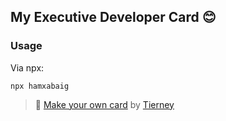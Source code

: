 ## My Executive Developer Card :blush:

### Usage
Via npx:

```
npx hamxabaig
```

> :tada: [Make your own card](https://github.com/bnb/bitandbang) by [Tierney](https://github.com/bnb)